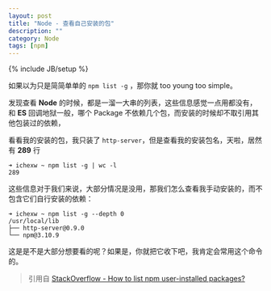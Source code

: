 ```yaml
---
layout: post
title: "Node - 查看自己安装的包"
description: ""
category: Node 
tags: [npm]
---
```

{% include JB/setup %}

如果以为只是简简单单的 `npm list -g` ，那你就 too young too simple。

发现查看 **Node** 的时候，都是一溜一大串的列表，这些信息感觉一点用都没有，和 **ES** 回调地狱一般，哪个 Package 不依赖几个包，而安装的时候却不取引用其他包装过的依赖，

看看我的安装的包，我只装了 `http-server`，但是查看我的安装包名，天啦，居然有 **289** 行

	➜ ichexw ~ npm list -g | wc -l
	289

这些信息对于我们来说，大部分情况是没用，那我们怎么查看我手动安装的，而不包含它们自行安装的依赖：

	➜ ichexw ~ npm list -g --depth 0
	/usr/local/lib
	├── http-server@0.9.0
	└── npm@3.10.9

这是是不是大部分想要看的呢？如果是，你就把它收下吧，我肯定会常用这个命令的。

> 引用自 [StackOverflow - How to list npm user-installed packages?](http://stackoverflow.com/questions/17937960/how-to-list-npm-user-installed-packages)